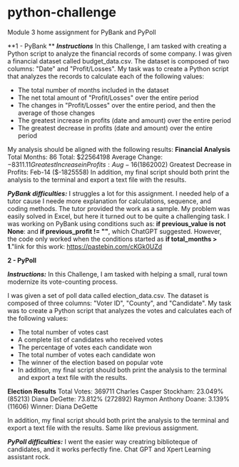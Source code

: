 # python-challenge
Module 3 home assignment for PyBank and PyPoll

**1 - PyBank **
**_Instructions_**
In this Challenge, I am tasked with creating a Python script to analyze the financial records of some company. I was given a financial dataset called budget_data.csv. The dataset is composed of two columns: "Date" and "Profit/Losses".
My task was to create a Python script that analyzes the records to calculate each of the following values:
- The total number of months included in the dataset
- The net total amount of "Profit/Losses" over the entire period
- The changes in "Profit/Losses" over the entire period, and then the average of those changes
- The greatest increase in profits (date and amount) over the entire period
- The greatest decrease in profits (date and amount) over the entire period

My analysis should be aligned with the following results:
**Financial Analysis**
Total Months: 86
Total: $22564198
Average Change: $-8311.11
Greatest Increase in Profits: Aug-16 ($1862002)
Greatest Decrease in Profits: Feb-14 ($-1825558)
In addition, my final script should both print the analysis to the terminal and export a text file with the results.

**_PyBank difficulties:_**
I struggles a lot for this assignment. I needed help of a tutor cause I neede more explanation for calculations, sequence, and coding methods. The tutor provided the work as a sample. My problem was easily solved in Excel, but here it turned out to be quite a challenging task. I was working on PyBank using conditions such as: 
**if previous_value is not None**: and **if previous_profit != ""**, which ChatGPT suggested. However, the code only worked when the conditions started as **if total_months > 1**."link for this work: https://pastebin.com/cKGk0UZd


**2 - PyPoll**

**_Instructions:_**
In this Challenge, I am tasked with helping a small, rural town modernize its vote-counting process.

I was given a set of poll data called election_data.csv. The dataset is composed of three columns: "Voter ID", "County", and "Candidate". My task was to create a Python script that analyzes the votes and calculates each of the following values:

- The total number of votes cast
- A complete list of candidates who received votes
- The percentage of votes each candidate won
- The total number of votes each candidate won
- The winner of the election based on popular vote
- In addition, my final script should both print the analysis to the terminal and export a text file with the results.


**Election Results**
Total Votes: 369711
Charles Casper Stockham: 23.049% (85213)
Diana DeGette: 73.812% (272892)
Raymon Anthony Doane: 3.139% (11606)
Winner: Diana DeGette

In addition, my final script should both print the analysis to the terminal and export a text file with the results. Same like previous assignment.


**_PyPoll difficulties:_**
I went the easier way creatring biblioteque of candidates, and it works perfectly fine. Chat GPT and Xpert Learning assistant rock.
